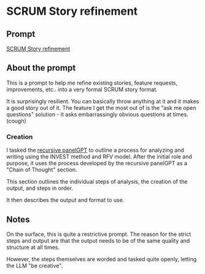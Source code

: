 # SCRUM Story refinement
## Prompt
[SCRUM Story refinement](https://github.com/zielperson/AI-whispers/blob/master/SCRUM%20-%20Story%20Refinement/system.md)

## About the prompt
This is a prompt to help me refine existing stories, feature requests, improvements, etc.. into a very formal SCRUM story format.

It is surprisingly resilient. You can basically throw anything at it and it makes a good story out of it.
The feature I get the most out of is the "ask me open questions" solution - it asks embarrassingly obvious questions at times. (cough)

### Creation
I tasked the [recursive panelGPT](https://github.com/zielperson/AI-whispers/blob/master/PanelGPT%20recursive/readme.md) to outline a process for analyzing and writing using the INVEST method and RFV model.
After the initial role and purpose, it uses the process developed by the recursive panelGPT as a "Chain of Thought" section. 

This section outlines the individual steps of analysis, the creation of the output, and steps in order.

It then describes the output and format to use.

## Notes
On the surface, this is quite a restrictive prompt. The reason for the strict steps and output are that the output needs to be of the same quality and structure at all times.

However, the steps themselves are worded and tasked quite openly, letting the LLM "be creative".
